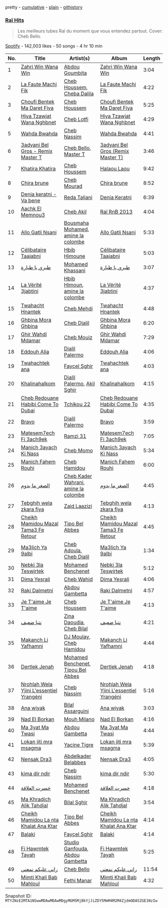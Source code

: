 pretty - [cumulative](/playlists/cumulative/37i9dQZF1DXb7WmotStdsj.md) - [plain](/playlists/plain/37i9dQZF1DXb7WmotStdsj) - [githistory](https://github.githistory.xyz/mackorone/spotify-playlist-archive/blob/main/playlists/plain/37i9dQZF1DXb7WmotStdsj)

### [Raï Hits](https://open.spotify.com/playlist/37i9dQZF1DXb7WmotStdsj)

> Les meilleurs tubes Raï du moment que vous entendez partout\. Cover: Cheb Bello.

[Spotify](https://open.spotify.com/user/spotify) - 142,003 likes - 50 songs - 4 hr 10 min

| No. | Title | Artist(s) | Album | Length |
|---|---|---|---|---|
| 1 | [Zahri Win Wana Win](https://open.spotify.com/track/7JaAkijrRoUPIeJaLJbLoq) | [Abdou Goumbita](https://open.spotify.com/artist/2c5isiSrNIixIIqPQABwo9) | [Zahri Win Wana Win](https://open.spotify.com/album/7jKeS8lavzWlG7r9DPIGud) | 3:04 |
| 2 | [La Faute Machi Fik](https://open.spotify.com/track/0ojwGiICDOIGEU9BJEpRFW) | [Cheb Houssem](https://open.spotify.com/artist/4l3uOQQa1NaZz7OVNAjbC2), [Cheba Dalila](https://open.spotify.com/artist/5CZ5sGdn0X47HhndSYKqdz) | [La Faute Machi Fik](https://open.spotify.com/album/0jHuBbd36BrkF1Ct1D63zJ) | 4:22 |
| 3 | [Choufi Bentek Ma Daret Fiya](https://open.spotify.com/track/4hQgTdJF1Z1PdDrhjYBiUC) | [Cheb Houssem](https://open.spotify.com/artist/4l3uOQQa1NaZz7OVNAjbC2) | [Choufi Bentek Ma Daret Fiya](https://open.spotify.com/album/2FN9F2iscX3gYpuqvsxAdD) | 5:25 |
| 4 | [Hiya Tzawjat Wana Nghbnet](https://open.spotify.com/track/5tc8bdNrYN8GzcVJbYIlp4) | [Cheb Lotfi](https://open.spotify.com/artist/0FGxUTcyQRfL287iqNCJ6h) | [Hiya Tzawjat Wana Nghbnet](https://open.spotify.com/album/63sI8qiT2XPZMdplp9U7B6) | 4:29 |
| 5 | [Wahda Bwahda](https://open.spotify.com/track/4Ws6cRdfazsptOVi6lS25W) | [Cheb Nassim](https://open.spotify.com/artist/36HNrlSe0rp6bFPEDRRXHo) | [Wahda Bwahda](https://open.spotify.com/album/4uxtyscFwFbNrck3U4lvjQ) | 4:41 |
| 6 | [3adyani Bel Gros \- Remix Master T](https://open.spotify.com/track/1Z3UznHCGkclMLMOBRxeHN) | [Cheb Bello](https://open.spotify.com/artist/11E9GHIAzJRKuECEUSEuqh), [Master T](https://open.spotify.com/artist/6zNY7V2iBFiUfOXTSNwA15) | [3adyani Bel Gros \(Remix Master T\)](https://open.spotify.com/album/0RdUojL9QBTuDHECRDrGFt) | 3:46 |
| 7 | [Khatira Khatira](https://open.spotify.com/track/1ANh0Pyrr6axtL5PhoRqPh) | [Cheb Houssem](https://open.spotify.com/artist/4l3uOQQa1NaZz7OVNAjbC2) | [Halaou Laou](https://open.spotify.com/album/6lFGyoekQTFfltRpxY7Bpd) | 9:42 |
| 8 | [Chira brune](https://open.spotify.com/track/5ykL3LdQ7Ls8T2Ii2YMmfG) | [Cheb Mourad](https://open.spotify.com/artist/2zjXHi6RZyaS2t0P1BrxBs) | [Chira brune](https://open.spotify.com/album/2mF9wTY2zWXkU1SczMu1nl) | 8:52 |
| 9 | [Denia keratni \- Va bene](https://open.spotify.com/track/4QpthEgd5SYqlYGPLoCPgU) | [Reda Taliani](https://open.spotify.com/artist/2VTYaHMlKvQxlVW3k07NVt) | [Denia Keratni](https://open.spotify.com/album/6LEiREHxVTyoMGiDWWogu0) | 6:39 |
| 10 | [Aachk El Memnou3](https://open.spotify.com/track/5eqd75kv4vAPQdvZ7RJTJb) | [Cheb Akil](https://open.spotify.com/artist/5zhdzKcrjPbWWcFIwfhSqw) | [Raï RnB 2013](https://open.spotify.com/album/1L08FkHFD7tIsXVxy0kF7u) | 4:04 |
| 11 | [Allo Gatli Nsani](https://open.spotify.com/track/121uD1clN6btttnxb2K9Dt) | [Bousmaha Mohamed](https://open.spotify.com/artist/4LXU4M55DQHiOs974bOJ2Q), [amine la colombe](https://open.spotify.com/artist/38ODAyQq6fM934Xv9vCjoX) | [Allo Gatli Nsani](https://open.spotify.com/album/17OmiViuVUN1ejZmVY9cl7) | 5:33 |
| 12 | [Célibataire Taajabni](https://open.spotify.com/track/5b1Ha5pzXLE5t6VjwJnbJz) | [Hbib Himoune](https://open.spotify.com/artist/3SMU7cRz5Li03TpmGncVg6) | [Célibataire Taajabni](https://open.spotify.com/album/73YRT6VgEfaPcS4mRoF2Er) | 5:03 |
| 13 | [طيري يا طيارة](https://open.spotify.com/track/0qJPN8mWjsORy7v2a6Benw) | [Mohamed Khassani](https://open.spotify.com/artist/32d1Iok2R1iGEbsj4zXgOC) | [طيري يا طيارة](https://open.spotify.com/album/7jaNQ3MZzO2FS2aCkxP6Xv) | 3:07 |
| 14 | [La Vérité 3jabtini](https://open.spotify.com/track/64PcYzsiQA5O9AKzpILgmQ) | [Hbib Himoun](https://open.spotify.com/artist/4GzBsqkkdGxCTUeMehLzvQ), [amine la colombe](https://open.spotify.com/artist/38ODAyQq6fM934Xv9vCjoX) | [La Vérité 3jabtini](https://open.spotify.com/album/0YoNua511P9kqo0REoNDJN) | 4:37 |
| 15 | [Twahacht Hnantek](https://open.spotify.com/track/3oDiYHVVnvPPDpxMNmXXSw) | [Cheb Mehdi](https://open.spotify.com/artist/2uonXDQdHacpjve01wdIGE) | [Twahacht Hnantek](https://open.spotify.com/album/7yG1ZSbQcJrJuf7eEKiAM4) | 4:48 |
| 16 | [Ghbina Mora Ghbina](https://open.spotify.com/track/6VnRY3NS8IqE93MmXZSNDe) | [Cheb Djalil](https://open.spotify.com/artist/4ZzMtjQsjtaAOm3GPqmjeQ) | [Ghbina Mora Ghbina](https://open.spotify.com/album/6C3JfZkinqjhUVmmuBEU9l) | 6:20 |
| 17 | [Ghir Wahdi Mdamar](https://open.spotify.com/track/2K6B9NcxYnqwTzFmbjghUm) | [Cheb Mouiz](https://open.spotify.com/artist/2CgN8028PDOYbE4I0tMhZN) | [Ghir Wahdi Mdamar](https://open.spotify.com/album/3yAjMxvfCcH69wFsB9KY7e) | 7:29 |
| 18 | [Eddouh Alia](https://open.spotify.com/track/7MVxzkvw2pc56XIhfMQyT6) | [Djalil Palermo](https://open.spotify.com/artist/3SKKJMPgklOHgYeatf2YhX) | [Eddouh Alia](https://open.spotify.com/album/52YxT7QJoDzjXiJw2DulBh) | 4:06 |
| 19 | [Twahachtek ana](https://open.spotify.com/track/2kfxJQaJsGpe0eYjM8pIxE) | [Faycel Sghir](https://open.spotify.com/artist/6nWoudLNCfWwFYW0h2HTb1) | [Twahachtek ana](https://open.spotify.com/album/08QVX3oPM46w3beaRWgfGE) | 4:03 |
| 20 | [Khalinahalkom](https://open.spotify.com/track/4aKGsTXCnWaQbizUAzm79Z) | [Djalil Palermo](https://open.spotify.com/artist/3SKKJMPgklOHgYeatf2YhX), [Akil Sghir](https://open.spotify.com/artist/0yY561ap6MKDzXlCf07O4p) | [Khalinahalkom](https://open.spotify.com/album/76nZsAEWzZRo3riJWGigqz) | 4:15 |
| 21 | [Cheb Redouane Habibi Come To Dubai](https://open.spotify.com/track/7os0JnhRfMpRnq8nxmSUPN) | [Tchikou 22](https://open.spotify.com/artist/1PQR1mOLesI2wPJDXcyl7H) | [Cheb Redouane Habibi Come To Dubai](https://open.spotify.com/album/6lsOMMzoq17CjREiQrJ4CR) | 4:35 |
| 22 | [Bravo](https://open.spotify.com/track/3v7uGitLi89jWMK5F6BUjh) | [Djalil Palermo](https://open.spotify.com/artist/3SKKJMPgklOHgYeatf2YhX) | [Bravo](https://open.spotify.com/album/6YZsunqkk3ZzwDsJtqZHvA) | 3:59 |
| 23 | [Matesem7ech Fi 3ach9ek](https://open.spotify.com/track/2z1eSaF4tmNJlzIrL6cupW) | [Ramzi 31](https://open.spotify.com/artist/52lAkeBbNbBfC529dteQNm) | [Matesem7ech Fi 3ach9ek](https://open.spotify.com/album/67CifKJ5B7obMBt0cNTM0P) | 7:05 |
| 24 | [Manich 3ayach Ki Nass](https://open.spotify.com/track/6NxbI1vd0HTY4wNqRcbH7t) | [Cheb Momo](https://open.spotify.com/artist/2WGoTbMj2VO7bv45UG1WfM) | [Manich 3ayach Ki Nass](https://open.spotify.com/album/1fAiOJLbsRuEPnSTM1HwJp) | 5:34 |
| 25 | [Manich Fahem Rouhi](https://open.spotify.com/track/1xNX8gG65KGMxVaJucOHrd) | [Cheb Hamidou](https://open.spotify.com/artist/0WJTTlIjjKvee1iq0PdpWb) | [Manich Fahem Rouhi](https://open.spotify.com/album/3kgJcloeiWGoFKeRVGrIOM) | 6:00 |
| 26 | [الصغر ما يدوم](https://open.spotify.com/track/4uiZQeOtBPgqspq2eBjEIV) | [Cheb Kader Wahrani](https://open.spotify.com/artist/5PBWDpbEkgoyiDkh1biGLw), [amine la colombe](https://open.spotify.com/artist/38ODAyQq6fM934Xv9vCjoX) | [الصغر ما يدوم](https://open.spotify.com/album/6zrYBK8X2WIl77dOm7z3mM) | 4:45 |
| 27 | [Tebghih wela zkara fiya](https://open.spotify.com/track/6B51n6J8Y0BCEuylos9MdY) | [Zaid Laazizi](https://open.spotify.com/artist/6jNObcobsYYSfd7t5RvTPi) | [Tebghih wela zkara fiya](https://open.spotify.com/album/7E1ewz7KmfRN90aYPWpyyr) | 4:13 |
| 28 | [Cheikh Mamidou Mazal Tama3 Fe Retour](https://open.spotify.com/track/2Z2orYLp8Ox5gnlVPP5oQY) | [Tipo Bel Abbes](https://open.spotify.com/artist/1YvBlQFAF0qeOZjYLN83xF) | [Cheikh Mamidou Mazal Tama3 Fe Retour](https://open.spotify.com/album/58EVW8ZXLjD3ThafQaDCMy) | 4:45 |
| 29 | [Ma3lich Ya 9albi](https://open.spotify.com/track/4aNE4thhqRIn9KrHpvHsWe) | [Cheb Adoula](https://open.spotify.com/artist/4r6TXvkBwX89bozdSjF8Ch), [Cheb Djalil](https://open.spotify.com/artist/4ZzMtjQsjtaAOm3GPqmjeQ) | [Ma3lich Ya 9albi](https://open.spotify.com/album/6acBhqAz0HbGkaN9CEKSWn) | 1:34 |
| 30 | [Nebki 3la Teswirtek](https://open.spotify.com/track/42UfblYvwCmX9Ri9TNPlVd) | [Mohamed Benchenet](https://open.spotify.com/artist/1SXvU32qAqhAniQTUhJJdS) | [Nebki 3la Teswirtek](https://open.spotify.com/album/1ObCN69iY2W0M7H7l8lxbp) | 5:12 |
| 31 | [Dima Yesrali](https://open.spotify.com/track/4dnlVlHo17KfhKAcetdkPB) | [Cheb Wahid](https://open.spotify.com/artist/41pjPOVGlvetRYm4xx7bYw) | [Dima Yesrali](https://open.spotify.com/album/0LjnnpTnbeZqKwpElPPHKV) | 4:06 |
| 32 | [Raki Dalmetni](https://open.spotify.com/track/5ZneftpoYQtDYac23jXLQA) | [Abdou Gambetta](https://open.spotify.com/artist/1tK2o8xfVFCjGVs41FWhT2) | [Raki Dalmetni](https://open.spotify.com/album/5Wse1dL3VSYfQTnB9Z4dkq) | 4:57 |
| 33 | [Je T'aime Je T'aime](https://open.spotify.com/track/2HZ7AzDhgUpwBS2VSeC3k8) | [Cheb Houssem](https://open.spotify.com/artist/4l3uOQQa1NaZz7OVNAjbC2) | [Je T'aime Je T'aime](https://open.spotify.com/album/0SnMz2VhIOZmpqM5urAJi3) | 4:13 |
| 34 | [نتيا ضعيف](https://open.spotify.com/track/6GfXhVpEqBay6HM1iCavDR) | [Zina Daoudia](https://open.spotify.com/artist/7z6FZ4HMfpp3zHy5OFq93i), [Cheb Bilal](https://open.spotify.com/artist/59N7N5tX53jyPhAmsRi4or) | [نتيا ضعيف](https://open.spotify.com/album/3QGTRsK0LF6t5XO5oBXd5i) | 4:21 |
| 35 | [Makanch Li Yafhamni](https://open.spotify.com/track/0gtRVUfCvjTg7D0yFuiWTo) | [DJ Moulay](https://open.spotify.com/artist/3RHFZVCcl94jZRgIT51Yig), [Cheb Hamidou](https://open.spotify.com/artist/0WJTTlIjjKvee1iq0PdpWb) | [Makanch Li Yafhamni](https://open.spotify.com/album/0gNWk1obpn1exlDtmAtxst) | 4:44 |
| 36 | [Dertlek Jenah](https://open.spotify.com/track/5UhX23goXF4u3FpJcIJq7b) | [Mohamed Benchenet](https://open.spotify.com/artist/1SXvU32qAqhAniQTUhJJdS), [Tipou Bel Abbes](https://open.spotify.com/artist/5zphaZoZd6AoMtWhatdZJH) | [Dertlek Jenah](https://open.spotify.com/album/5DhQs6mOxSHrVGPrG4Gzxx) | 4:18 |
| 37 | [Nrohlah Wela Yjini L'essentiel Yrangéni](https://open.spotify.com/track/5yqlKsyNTsJ9FyneSZVIbm) | [Cheb Nassim](https://open.spotify.com/artist/36HNrlSe0rp6bFPEDRRXHo) | [Nrohlah Wela Yjini L'essentiel Yrangéni](https://open.spotify.com/album/6Aebn10r1Ar2HPXsa5msno) | 5:16 |
| 38 | [Ana wiyak](https://open.spotify.com/track/4dw3HdccXL0pQQTgSwdRs6) | [Bilal Assarguini](https://open.spotify.com/artist/2taSKJRDLOVQg0g0RnFDVH) | [Ana wiyak](https://open.spotify.com/album/7kuIaZYSdwLrufUJu8YRmk) | 3:03 |
| 39 | [Nad El Borkan](https://open.spotify.com/track/3sphBPmMtnnJTLn49xYiT3) | [Mouh Milano](https://open.spotify.com/artist/1a4431ATLSQ5Rgq8Rr6sFj) | [Nad El Borkan](https://open.spotify.com/album/4QEMiHrd1yH0mTJEOJEpeU) | 4:16 |
| 40 | [Ma 3yat Ma Twasi](https://open.spotify.com/track/70Zj9LvRzFwmovJUsWusdg) | [Abdou Gambetta](https://open.spotify.com/artist/1tK2o8xfVFCjGVs41FWhT2) | [Ma 3yat Ma Twasi](https://open.spotify.com/album/3S84fRH5SD40IKJzkMZChH) | 4:44 |
| 41 | [Lokan jiti mra msagma](https://open.spotify.com/track/3bNYR1sMmvQ9X7qAb1o6zi) | [Yacine Tigre](https://open.spotify.com/artist/3KyPN9BFlpyEEAy4vCs8l4) | [Lokan jiti mra msagma](https://open.spotify.com/album/50IvpHMMhTH49ZuAQtOzvW) | 5:39 |
| 42 | [Nensak Dra3](https://open.spotify.com/track/4M4sHSOBAIlqtPkFikUcMo) | [Abdelkader Belabbes](https://open.spotify.com/artist/5TwUxKiLvqL7Ux6dTqVdhu) | [Nensak Dra3](https://open.spotify.com/album/1rpCdaXwkDNYvwu2dwFtPh) | 4:05 |
| 43 | [kima dir ndir](https://open.spotify.com/track/15bx2Uh9lxEIysIk5SDlV6) | [Cheb Nassim](https://open.spotify.com/artist/36HNrlSe0rp6bFPEDRRXHo) | [kima dir ndir](https://open.spotify.com/album/5W9y9LYQ7LTLaSW6TYiDns) | 5:30 |
| 44 | [خسرت العلاقة](https://open.spotify.com/track/1PbIQ0JtakidqCGcMFI4dn) | [Mohamed Benchenet](https://open.spotify.com/artist/1SXvU32qAqhAniQTUhJJdS) | [خسرت العلاقة](https://open.spotify.com/album/6ydZDwBkPrTt7yqtfquocl) | 4:18 |
| 45 | [Ma Khradjch Alik Tahdjal](https://open.spotify.com/track/7oVMXlkx5zpbOg6rTCK6bj) | [Bilal Sghir](https://open.spotify.com/artist/4iCrZzxACYPYcoS71DgjWW) | [Ma Khradjch Alik Tahdjal](https://open.spotify.com/album/06TGOankIkEjT8ofhGjf8A) | 3:54 |
| 46 | [Cheikh Mamidou La nta Khalat Ana Ktar](https://open.spotify.com/track/4o9jA37PQmofMORu7TIlbm) | [Tipo Bel Abbes](https://open.spotify.com/artist/1YvBlQFAF0qeOZjYLN83xF) | [Cheikh Mamidou La nta Khalat Ana Ktar](https://open.spotify.com/album/0wrUX9IkbsTbyoCZOvA4Q7) | 4:14 |
| 47 | [Balaki](https://open.spotify.com/track/6NCLdvK4Pi2jdtruM8U60k) | [Faycel Sghir](https://open.spotify.com/artist/6nWoudLNCfWwFYW0h2HTb1) | [Balaki](https://open.spotify.com/album/0wHfl44Cnqe7MhoilgjZLg) | 4:14 |
| 48 | [Fi Hawmtek Tayah](https://open.spotify.com/track/49EW3aFH5ORawt7n24NYKm) | [Studio Ganfouda](https://open.spotify.com/artist/6MjJRyqsG53a9FreiOOsxa), [Abdou Gambetta](https://open.spotify.com/artist/1tK2o8xfVFCjGVs41FWhT2) | [Fi Hawmtek Tayah](https://open.spotify.com/album/1cmcB8p4CvvbbDJR8rrpfY) | 5:25 |
| 49 | [راني عليكم نمعني](https://open.spotify.com/track/7tfDyZ9ko2WpGJYW0DL8Qr) | [Cheb Bello](https://open.spotify.com/artist/11E9GHIAzJRKuECEUSEuqh) | [راني عليكم نمعني](https://open.spotify.com/album/4XjMsZ30WhHiUOwALl6dkQ) | 11:54 |
| 50 | [Mimti Khali Bab Mahloul](https://open.spotify.com/track/6vzwnkS56YV0JbqQuZFnXj) | [Fethi Manar](https://open.spotify.com/artist/6g9hpEimVF4dYzs32kT94m) | [Mimti Khali Bab Mahloul](https://open.spotify.com/album/7BMI1KVKuODfFt4wnNhuuD) | 4:32 |

Snapshot ID: `MTY2NzE2MTA1NSwwMDAwMDAwMDgyMGM5MjBkYjJiZDY5MmM4M2M4ZjdmODA5ZGE1NzIw`
